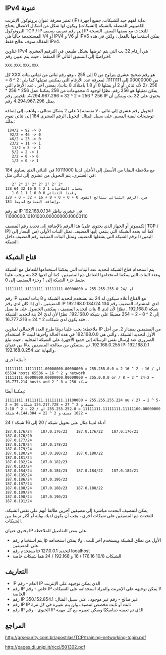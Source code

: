 ## IPv4 عنونة

تعتبر معرفة عنوان بروتوكول الإنترنت (IP) بداية لفهم جيد للشبكات. جميع أجهزة الكمبيوتر المتصلة بالشبكة (الشبكات) ويكون لها شكل من أشكال الاتصال يحتاج البروتوكول TCP / IP إلى رقم تعريف يسمى IP للتحدث مع بعضها البعض. النسخة المستخدمة حاليا هي V4 أو IPV4 و V6 أو IPV6 يمكن استخدامها بالفعل ، ولكن في هذه المقالة سوف نعالج فقط IPv4.

عناوين IPv4 هي أرقام 32 بت التي يتم عرضها بشكل طبيعي في الترقيم العشري المنقط ، حيث يتم تعيين رقم IP افتراضيًا إلى التنسيق التالي:

```
XXX.XXX.XXX.XXX
```
كل XXX هو رقم صحيح عشري يتراوح من 0 إلى 255 ، وهو رقم ثنائي من ثماني بتات من 00000000 إلى 11111111. لمعرفة عدد الأرقام التي يمكنني تمثيلها كما يلي: 2 ^ 8 = 256. (2 لأنه ثنائي أو 2 أو يمثلها 0 أو 1.8 بامتلاك 8 بتات). بمعنى آخر ، عدد الأرقام التي يمكن تمثيلها هو 256 رقم. نظرًا لوجود 4 مجموعات من 256 يمكننا عمل 256 * 256 * 256 * 256 = 2 ^ 32 = 4،294،967،296. تلخيص رقم IP يحتوي على 32 بت ويمكن أن يمثل 4،294،967،296 رقم.

لتحويل رقم عشري إلى ثنائي ، لا تقسمه إلا على 2 بشكل متتالي ، واذهب إلى إضافة توضيحات لبقية القسم. على سبيل المثال: لتحويل الرقم العشري 184 إلى ثنائي نقوم بذلك:

```
 184/2 = 92 -> 0
  92/2 = 46 -> 0
  46/2 = 23 -> 0
  23/2 = 11 -> 1
   11/2 = 5 -> 1
   5/2 = 2 -> 1
   2/2 = 0 -> 0
   1/2 = 0 -> 1
```

مع ملاحظة البقايا من الأسفل إلى الأعلى لدينا 10111000 في الثنائي الذي يساوي 184 في العشري. يتم التحويل من عشري إلى ثنائي مثل:

```
   2⁷ 2⁶ 2⁵ 2⁴ 2³ 2² 2¹ 2⁰
128 64 32 16 8 4 2 1 بحساب الصلاحيات
   1 0 1 1 1 0 0 0 رقمنا الثنائي
128 + 0 + 32 + 16 + 8 + 0 + 0 + 0 ضرب الرقم الثنائي بنتائج القوى وإضافة النتائج لدينا 184.
```
ثم رقم IP 192.168.0.134 في عشري يناظر 11000000.10101000.00000000.10000110

هذا الرقم بالإضافة إلى تحديد رقم المضيف (الكمبيوتر أو الجهاز الذي يحتوي على TCP / IP) كما أنه يحدد الشبكة التي ينتمي إليها المضيف. تمثل البتات الأولى (من اليسار إلى اليمين) الرقم الشبكة التي يشغلها المضيف وتمثل البتات المتبقية رقم المضيف داخل الشبكة.

## قناع الشبكة

يتم استخدام قناع الشبكة لتحديد عدد البتات التي يمكننا استخدامها للتعامل مع الشبكة وعدد البتات التي يمكننا استخدامها للتعامل مع المضيفين. كما أن لديها 32 بتة ويجب علينا ضبط جزء الشبكة إلى 1 وجزء المضيف إلى 0.

```
11111111.11111111.11111111.00000000 = 255.255.255.0 أو /24
```

رقم IP مع القناع أعلاه سيكون له 24 بتة تستخدم لتحديد الشبكة و 8 بتات لتحديد المضيفين ، أي إذا كان لدي رقم IP 192.168.0.134/24 لدي المشترك المضيف رقم 134 شبكة 192.168.0 . نظرًا لأن لدي 8 بتات لتحديد المضيف ، يمكنني الحصول على ما يصل إلى 2 ^ 8 - 2 = 254 مضيفًا على شبكة 192.168.0. نظرًا لأن لديّ 24 بتة لتحديد الشبكة ، فقد يكون لدي شبكات 2 ^ 24 = 16،777،216.

ملاحظة: يجب علينا دومًا طرح العدد الإجمالي لعناوين IP من المضيفين بمقدار 2. من أجل استخدام IP الأول لتحديد الشبكة ، والتي هي 192.168.0.0 في هذه الحالة وآخرها للبث الضروري عند إرسال نفس الرسالة إلى جميع الأجهزة على الشبكة المحلية ، حيث تبلغ 192.168.0.255. ثم سنتمكن من معالجة المضيفين بدءًا من عنوان IP: 192.168.0.1 والنهاية عند 192.168.0.254.

أمثلة أخرى:

```
11111111.11111111.00000000.00000000 = 255.255.0.0 أو / 16 → 2 ^ 16-2 = 65534 hosts و 2 ^ 16 = 65536 network 11111111.00000000.00000000.00000000 = 255.0.0.0 or / 8 → 2 ^ 24-2 = 16،777،214 hosts and 2 ^ 8 = 256 شبكة
```

يمكننا أيضًا:

```
11111111.11111111.11111111.11100000 = 255.255.255.224 ou / 27 → 2 ^ 5-2 = 30 مضيف و 2 ^ 27 = 134.217.728 شبكات 11111111.11111111.11111100.00000000 = 255.255.252.0 أو / 22 → 2 ^ 18-2 = 1022 مضيف و 2 ^ 22 = 4،144،304 شبكة
```

أدناه لدينا مثال على تحويل شبكة / 20 إلى 16 شبكة / 24

```
187.0.176/24	187.0.176/23	187.0.176/22	187.0.176/21	187.0.176/20
187.0.177/24	
187.0.178/24	187.0.178/23	
187.0.179/24	
187.0.180/24	187.0.180/23	187.0.180/22	
187.0.181/24	
187.0.182/24	187.0.182/23	
187.0.183/24	
187.0.184/24	187.0.184/23	187.0.184/22	187.0.184/21	
187.0.185/24	
187.0.186/24	187.0.186/23	
187.0.187/24	
187.0.188/24	187.0.188/23	187.0.188/22	
187.0.189/24	
187.0.190/24	187.0.190/23	
187.0.191/24	
```

يمكن للمضيف التحدث مباشرة إلى مضيفين آخرين طالما أنهم على نفس الشبكة. للتحدث مع المضيفين على شبكات أخرى ، يجب أن يكون لديك بوابة أو أكثر تربط بين الشبكات.

يحتوي عنوان IP على بعض التفاصيل للملاحظة.

- يتم استخدام رقم ip الأول من نطاق للشبكة ويستخدم آخر للبث ، ولا يمكن استخدامه على المضيفين.
- يستخدم رقم ip 127.0.0.1 لتحديد localhost
- الشبكات 10/8 176.16 / 16 و 192.168 / 24 هما شبكات خاصة

## التعاريف

- IP العام - رقم IP الذي يمكن توجيهه على الإنترنت
- رقم IP خاص - رقم IP لا يمكن توجيهه على الإنترنت والمراد استخدامه على الشبكات الخاصة
- رقم IP غير صالح - رقم غير موجود ، على سبيل المثال: 350.152.854.1
- رقم IP IP ثابت أو ثابت مخصص لمضيف ولن يتم تغييره في كل مرة
- رقم IP الحيوي - رقم IP الذي تم تعيينه ديناميكيًا ويمكن تغييره مع كل مهمة

## المراجع

http://grsecurity.com.br/apostilas/TCP/training-networking-tcpip.pdf

http://pages.di.unipi.it/ricci/501302.pdf











